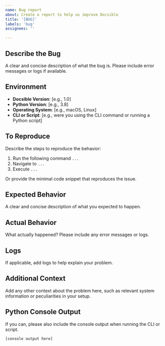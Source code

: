 ```yaml
---
name: Bug report
about: Create a report to help us improve Docsible
title: '[BUG]'
labels: 'bug'
assignees: ''

---
```


## Describe the Bug

A clear and concise description of what the bug is. Please include error messages or logs if available.

## Environment

- **Docsible Version**: [e.g., 1.0]
- **Python Version**: [e.g., 3.8]
- **Operating System**: [e.g., macOS, Linux]
- **CLI or Script**: [e.g., were you using the CLI command or running a Python script]

## To Reproduce

Describe the steps to reproduce the behavior:

1. Run the following command `...`
2. Navigate to `...`
3. Execute `...`

Or provide the minimal code snippet that reproduces the issue.

## Expected Behavior

A clear and concise description of what you expected to happen.

## Actual Behavior

What actually happened? Please include any error messages or logs.

## Logs

If applicable, add logs to help explain your problem.

## Additional Context

Add any other context about the problem here, such as relevant system information or peculiarities in your setup.

## Python Console Output

If you can, please also include the console output when running the CLI or script.

```
[console output here]
```

